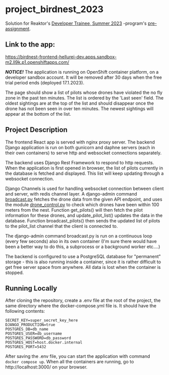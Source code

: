 # project_birdnest_2023

Solution for Reaktor's [Developer Trainee, Summer 2023](https://www.reaktor.com/careers/developer-trainee-summer-2023-6514340002/) -program's [pre-assignment](https://assignments.reaktor.com/birdnest/?_gl=1*1j2qtbo*_ga*NDk1MzkwODM2LjE2NzEzMDkwODE.*_ga_DX023XT0SX*MTY3MzgxMzYxOC4yMS4wLjE2NzM4MTM2MTguNjAuMC4w).

## Link to the app:

https://birdnest-frontend-hellurei-dev.apps.sandbox-m2.ll9k.p1.openshiftapps.com/

***NOTICE!*** The application is running on OpenShift container platform, on a developer sandbox account. It will be removed after 30 days when the free trial period ends (deployed 17.1.2023).

The page should show a list of pilots whose drones have violated the no fly zone in the past ten minutes. The list is ordered by the 'Last seen' field. The oldest sightings are at the top of the list and should disappear once the drone has not been seen in over ten minutes. The newest sightings will appear at the bottom of the list.

## Project Description

The frontend React app is served with nginx proxy server. The backend Django application is run on both gunicorn and daphne servers (each in their own containers) to serve http and websocket connections separately.

The backend uses Django Rest Framework to respond to http requests. When the application is first opened in browser, the list of pilots currently in the database is fetched and displayed. This list will keep updating through a websocket connection.

Django Channels is used for handling websocket connection between client and server, with redis channel layer. A django-admin command [broadcast.py](https://github.com/hjeronen/project_birdnest_2023/blob/main/backend/birdnest/management/commands/broadcast.py) fetches the drone data from the given API endpoint, and uses the module [drone_control.py](https://github.com/hjeronen/project_birdnest_2023/blob/main/backend/birdnest/drone_control.py) to check which drones have been within 100 meters from the nest. Function get_pilots() will then fetch the pilot information for these drones, and update_pilot_list() updates the data in the database. Function broadcast_pilots() then sends the updated list of pilots to the pilot_list channel that the client is connected to.

The django-admin command broadcast.py is run on a continuous loop (every few seconds) also in its own container (I'm sure there would have been a better way to do this, a subprocess or a background worker etc....)

The backend is configured to use a PostgreSQL database for "permanent" storage - this is also running inside a container, since it is rather difficult to get free server space from anywhere. All data is lost when the container is stopped.

## Running Locally

After cloning the repository, create a .env file at the root of the project, the same directory where the docker-compose.yml file is. It should have the following contents:

``````
SECRET_KEY=super_secret_key_here
DJANGO_PRODUCTION=true
POSTGRES_DB=db_name
POSTGRES_USER=db_username
POSTGRES_PASSWORD=db_password
POSTGRES_HOST=host.docker.internal
POSTGRES_PORT=5432
``````

After saving the .env file, you can start the application with command `docker compose up`. When all the containers are running, go to http://localhost:3000/ on your browser.
